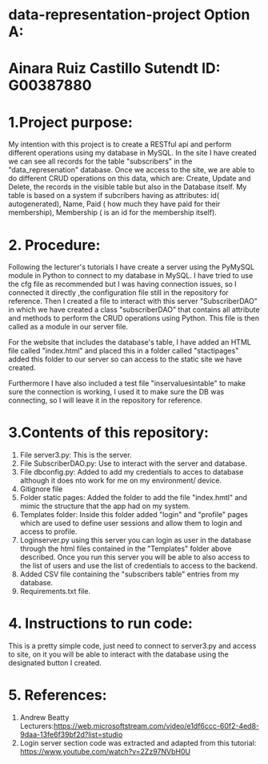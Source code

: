 # data-representation-project Option A: 
# Ainara Ruiz Castillo Sutendt ID: G00387880


# 1.Project purpose:

My intention with this project is to create  a RESTful api and perform different operations  using my database in MySQL.  In the site I have created  we can see all records for the table "subscribers" in the "data_represenation" database. 
Once we access to the site, we are able to do different CRUD operations on this data, which are: Create, Update and Delete, the records in the visible table but also in the Database itself. 
My table is based on a system if subcribers having as attributes: id( autogenerated), Name, Paid ( how much they have paid for their membership), Membership ( is an id for the membership itself).


# 2. Procedure:

Following the lecturer's tutorials I have create a server using the PyMySQL module in Python to connect to my database in MySQL. 
I have tried to use the cfg file as recommended but I was having connection issues, so  I connected it directly ,the configuration file still in the repository for reference. 
Then I created a file to interact with this server "SubscriberDAO" in which we have created a class "subscriberDAO" that contains all attribute and methods to perform the CRUD operations using Python. 
This file is then called as  a module in our server file. 

For the website that includes the database's table, I have added an HTML file called "index.html" and placed this in a folder called "stactipages" added this folder to our server so can access to the static site we have created.

Furthermore I have also included a test file "inservaluesintable" to make sure the connection is working, I used it to make sure the DB was connecting, so I will leave it in the repository for reference. 


# 3.Contents of this repository:

1. File server3.py: This is the server. 
2. File SubscriberDAO.py: Use to interact with the server and database. 
3. File dbconfig.py: Added to add my credentials to acces to database although it does nto work for me on my environment/ device. 
4. Gitignore file
5. Folder static pages: Added the folder to add the file "index.hmtl" and mimic the structure that the app had on my system. 
6. Templates folder: Inside this folder added "login" and "profile" pages which are used to define user sessions and allow them to login and access to profile. 
7. Loginserver.py using this server you can login as user in the database through the html files contained in the "Templates" folder above described. Once you run this server you will be able to also access to the list of users and use the list of credentials to access to the backend. 
8. Added CSV file containing the "subscribers table" entries from my database. 
9. Requirements.txt file.


# 4. Instructions to run code: 

This is a pretty simple code, just need to connect to server3.py and access to site, on it you will be able to interact with the database using the designated button I created. 

# 5. References: 

1. Andrew Beatty Lecturers:https://web.microsoftstream.com/video/e1df6ccc-60f2-4ed8-9daa-13fe6f39bf2d?list=studio 
2. Login server section code was extracted and adapted from this tutorial: https://www.youtube.com/watch?v=2Zz97NVbH0U 

